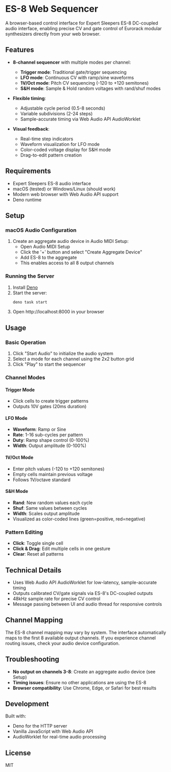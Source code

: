 # ES-8 Web Sequencer

A browser-based control interface for Expert Sleepers ES-8 DC-coupled audio
interface, enabling precise CV and gate control of Eurorack modular synthesizers
directly from your web browser.

## Features

- **8-channel sequencer** with multiple modes per channel:
  - **Trigger mode**: Traditional gate/trigger sequencing
  - **LFO mode**: Continuous CV with ramp/sine waveforms
  - **1V/Oct mode**: Pitch CV sequencing (-120 to +120 semitones)
  - **S&H mode**: Sample & Hold random voltages with rand/shuf modes

- **Flexible timing**:
  - Adjustable cycle period (0.5-8 seconds)
  - Variable subdivisions (2-24 steps)
  - Sample-accurate timing via Web Audio API AudioWorklet

- **Visual feedback**:
  - Real-time step indicators
  - Waveform visualization for LFO mode
  - Color-coded voltage display for S&H mode
  - Drag-to-edit pattern creation

## Requirements

- Expert Sleepers ES-8 audio interface
- macOS (tested) or Windows/Linux (should work)
- Modern web browser with Web Audio API support
- Deno runtime

## Setup

### macOS Audio Configuration

1. Create an aggregate audio device in Audio MIDI Setup:
   - Open Audio MIDI Setup
   - Click the '+' button and select "Create Aggregate Device"
   - Add ES-8 to the aggregate
   - This enables access to all 8 output channels

### Running the Server

1. Install [Deno](https://deno.land/)
2. Start the server:
   ```bash
   deno task start
   ```
3. Open http://localhost:8000 in your browser

## Usage

### Basic Operation

1. Click "Start Audio" to initialize the audio system
2. Select a mode for each channel using the 2x2 button grid
3. Click "Play" to start the sequencer

### Channel Modes

#### Trigger Mode

- Click cells to create trigger patterns
- Outputs 10V gates (20ms duration)

#### LFO Mode

- **Waveform**: Ramp or Sine
- **Rate**: 1-16 sub-cycles per pattern
- **Duty**: Ramp shape control (0-100%)
- **Width**: Output amplitude (0-100%)

#### 1V/Oct Mode

- Enter pitch values (-120 to +120 semitones)
- Empty cells maintain previous voltage
- Follows 1V/octave standard

#### S&H Mode

- **Rand**: New random values each cycle
- **Shuf**: Same values between cycles
- **Width**: Scales output amplitude
- Visualized as color-coded lines (green=positive, red=negative)

### Pattern Editing

- **Click**: Toggle single cell
- **Click & Drag**: Edit multiple cells in one gesture
- **Clear**: Reset all patterns

## Technical Details

- Uses Web Audio API AudioWorklet for low-latency, sample-accurate timing
- Outputs calibrated CV/gate signals via ES-8's DC-coupled outputs
- 48kHz sample rate for precise CV control
- Message passing between UI and audio thread for responsive controls

## Channel Mapping

The ES-8 channel mapping may vary by system. The interface automatically maps to
the first 8 available output channels. If you experience channel routing issues,
check your audio device configuration.

## Troubleshooting

- **No output on channels 3-8**: Create an aggregate audio device (see Setup)
- **Timing issues**: Ensure no other applications are using the ES-8
- **Browser compatibility**: Use Chrome, Edge, or Safari for best results

## Development

Built with:

- Deno for the HTTP server
- Vanilla JavaScript with Web Audio API
- AudioWorklet for real-time audio processing

## License

MIT
